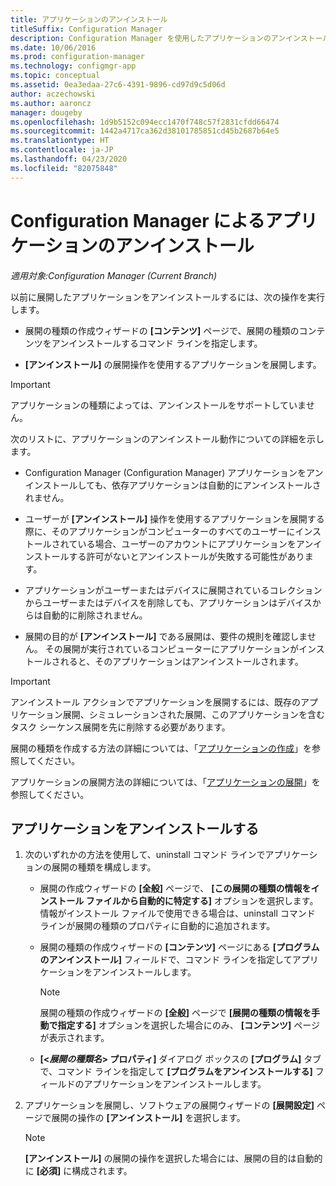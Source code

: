 ```yaml
---
title: アプリケーションのアンインストール
titleSuffix: Configuration Manager
description: Configuration Manager を使用したアプリケーションのアンインストール
ms.date: 10/06/2016
ms.prod: configuration-manager
ms.technology: configmgr-app
ms.topic: conceptual
ms.assetid: 0ea3edaa-27c6-4391-9896-cd97d9c5d06d
author: aczechowski
ms.author: aaroncz
manager: dougeby
ms.openlocfilehash: 1d9b5152c094ecc1470f748c57f2831cfdd66474
ms.sourcegitcommit: 1442a4717ca362d38101785851cd45b2687b64e5
ms.translationtype: HT
ms.contentlocale: ja-JP
ms.lasthandoff: 04/23/2020
ms.locfileid: "82075848"
---
```

# <a name="uninstall-applications-with-configuration-manager"></a>Configuration Manager によるアプリケーションのアンインストール

*適用対象:Configuration Manager (Current Branch)*


以前に展開したアプリケーションをアンインストールするには、次の操作を実行します。

-   展開の種類の作成ウィザードの **[コンテンツ]** ページで、展開の種類のコンテンツをアンインストールするコマンド ラインを指定します。  

-   **[アンインストール]** の展開操作を使用するアプリケーションを展開します。  

> [!IMPORTANT]  
> アプリケーションの種類によっては、アンインストールをサポートしていません。  

 次のリストに、アプリケーションのアンインストール動作についての詳細を示します。  

-   Configuration Manager (Configuration Manager) アプリケーションをアンインストールしても、依存アプリケーションは自動的にアンインストールされません。  

-   ユーザーが **[アンインストール]** 操作を使用するアプリケーションを展開する際に、そのアプリケーションがコンピューターのすべてのユーザーにインストールされている場合、ユーザーのアカウントにアプリケーションをアンインストールする許可がないとアンインストールが失敗する可能性があります。  

-   アプリケーションがユーザーまたはデバイスに展開されているコレクションからユーザーまたはデバイスを削除しても、アプリケーションはデバイスからは自動的に削除されません。  

-   展開の目的が **[アンインストール]** である展開は、要件の規則を確認しません。 その展開が実行されているコンピューターにアプリケーションがインストールされると、そのアプリケーションはアンインストールされます。  

> [!IMPORTANT]  
> アンインストール アクションでアプリケーションを展開するには、既存のアプリケーション展開、シミュレーションされた展開、このアプリケーションを含むタスク シーケンス展開を先に削除する必要があります。 

 展開の種類を作成する方法の詳細については、「[アプリケーションの作成](../../apps/deploy-use/create-applications.md)」を参照してください。  

 アプリケーションの展開方法の詳細については、「[アプリケーションの展開](../../apps/deploy-use/deploy-applications.md)」を参照してください。  

## <a name="uninstall-an-application"></a>アプリケーションをアンインストールする  

1.  次のいずれかの方法を使用して、uninstall コマンド ラインでアプリケーションの展開の種類を構成します。  

    -   展開の作成ウィザードの **[全般]** ページで、 **[この展開の種類の情報をインストール ファイルから自動的に特定する]** オプションを選択します。 情報がインストール ファイルで使用できる場合は、uninstall コマンド ラインが展開の種類のプロパティに自動的に追加されます。  

    -   展開の種類の作成ウィザードの **[コンテンツ]** ページにある **[プログラムのアンインストール]** フィールドで、コマンド ラインを指定してアプリケーションをアンインストールします。  

        > [!NOTE]  
        >  展開の種類の作成ウィザードの **[全般]** ページで **[展開の種類の情報を手動で指定する]** オプションを選択した場合にのみ、 **[コンテンツ]** ページが表示されます。  

    -   **[<*展開の種類名*> プロパティ]** ダイアログ ボックスの **[プログラム]** タブで、コマンド ラインを指定して **[プログラムをアンインストールする]** フィールドのアプリケーションをアンインストールします。  

2.  アプリケーションを展開し、ソフトウェアの展開ウィザードの **[展開設定]** ページで展開の操作の **[アンインストール]** を選択します。  

    > [!NOTE]  
    >  **[アンインストール]** の展開の操作を選択した場合には、展開の目的は自動的に **[必須]** に構成されます。  

